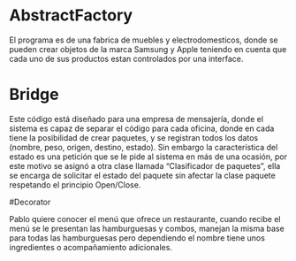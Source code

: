 # AbstractFactory

El programa es de una fabrica de muebles y electrodomesticos,
donde se pueden crear objetos de la marca Samsung y Apple teniendo en cuenta que cada uno de sus productos
estan controlados por una interface. 

# Bridge

Este código está diseñado para una empresa de mensajería, donde el sistema es capaz de separar el código para cada oficina,
donde en cada tiene la posibilidad de crear paquetes, y se registran todos los datos (nombre, peso, origen, destino, estado).
Sin embargo la característica del estado es una petición que se le pide al sistema en más de una ocasión, 
por este motivo se asignó a otra clase llamada “Clasificador de paquetes”,
ella se encarga de solicitar el estado del paquete sin afectar la clase paquete respetando el principio Open/Close.

#Decorator

Pablo quiere conocer el menú que ofrece un restaurante, cuando recibe el menú se le presentan las hamburguesas y combos, 
manejan la misma base para todas las hamburguesas pero dependiendo el nombre tiene unos ingredientes o acompañamiento adicionales.

